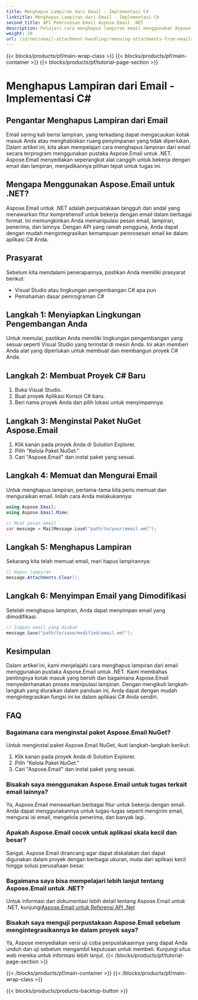 ```yaml
---
title: Menghapus Lampiran dari Email - Implementasi C#
linktitle: Menghapus Lampiran dari Email - Implementasi C#
second_title: API Pemrosesan Email Aspose.Email .NET
description: Pelajari cara menghapus lampiran email menggunakan Aspose.Email untuk .NET. Panduan langkah demi langkah dengan kode sumber C#.
weight: 18
url: /id/net/email-attachment-handling/removing-attachments-from-emails-csharp-implementation/
---
```


{{< blocks/products/pf/main-wrap-class >}}
{{< blocks/products/pf/main-container >}}
{{< blocks/products/pf/tutorial-page-section >}}

# Menghapus Lampiran dari Email - Implementasi C#


## Pengantar Menghapus Lampiran dari Email

Email sering kali berisi lampiran, yang terkadang dapat mengacaukan kotak masuk Anda atau menghabiskan ruang penyimpanan yang tidak diperlukan. Dalam artikel ini, kita akan mempelajari cara menghapus lampiran dari email secara terprogram menggunakan pustaka Aspose.Email untuk .NET. Aspose.Email menyediakan seperangkat alat canggih untuk bekerja dengan email dan lampiran, menjadikannya pilihan tepat untuk tugas ini.

## Mengapa Menggunakan Aspose.Email untuk .NET?

Aspose.Email untuk .NET adalah perpustakaan tangguh dan andal yang menawarkan fitur komprehensif untuk bekerja dengan email dalam berbagai format. Ini memungkinkan Anda memanipulasi pesan email, lampiran, penerima, dan lainnya. Dengan API yang ramah pengguna, Anda dapat dengan mudah mengintegrasikan kemampuan pemrosesan email ke dalam aplikasi C# Anda.

## Prasyarat

Sebelum kita mendalami penerapannya, pastikan Anda memiliki prasyarat berikut:

- Visual Studio atau lingkungan pengembangan C# apa pun
- Pemahaman dasar pemrograman C#

## Langkah 1: Menyiapkan Lingkungan Pengembangan Anda

Untuk memulai, pastikan Anda memiliki lingkungan pengembangan yang sesuai seperti Visual Studio yang terinstal di mesin Anda. Ini akan memberi Anda alat yang diperlukan untuk membuat dan membangun proyek C# Anda.

## Langkah 2: Membuat Proyek C# Baru

1. Buka Visual Studio.
2. Buat proyek Aplikasi Konsol C# baru.
3. Beri nama proyek Anda dan pilih lokasi untuk menyimpannya.

## Langkah 3: Menginstal Paket NuGet Aspose.Email

1. Klik kanan pada proyek Anda di Solution Explorer.
2. Pilih "Kelola Paket NuGet."
3. Cari "Aspose.Email" dan instal paket yang sesuai.

## Langkah 4: Memuat dan Mengurai Email

Untuk menghapus lampiran, pertama-tama kita perlu memuat dan menguraikan email. Inilah cara Anda melakukannya:

```csharp
using Aspose.Email;
using Aspose.Email.Mime;

// Muat pesan email
var message = MailMessage.Load("path/to/your/email.eml");
```

## Langkah 5: Menghapus Lampiran

Sekarang kita telah memuat email, mari hapus lampirannya:

```csharp
// Hapus lampiran
message.Attachments.Clear();
```

## Langkah 6: Menyimpan Email yang Dimodifikasi

Setelah menghapus lampiran, Anda dapat menyimpan email yang dimodifikasi:

```csharp
// Simpan email yang diubah
message.Save("path/to/save/modified/email.eml");
```

## Kesimpulan

Dalam artikel ini, kami menjelajahi cara menghapus lampiran dari email menggunakan pustaka Aspose.Email untuk .NET. Kami membahas pentingnya kotak masuk yang bersih dan bagaimana Aspose.Email menyederhanakan proses manipulasi lampiran. Dengan mengikuti langkah-langkah yang diuraikan dalam panduan ini, Anda dapat dengan mudah mengintegrasikan fungsi ini ke dalam aplikasi C# Anda sendiri.

## FAQ

### Bagaimana cara menginstal paket Aspose.Email NuGet?

Untuk menginstal paket Aspose.Email NuGet, ikuti langkah-langkah berikut:
1. Klik kanan pada proyek Anda di Solution Explorer.
2. Pilih "Kelola Paket NuGet."
3. Cari "Aspose.Email" dan instal paket yang sesuai.

### Bisakah saya menggunakan Aspose.Email untuk tugas terkait email lainnya?

Ya, Aspose.Email menawarkan berbagai fitur untuk bekerja dengan email. Anda dapat menggunakannya untuk tugas-tugas seperti mengirim email, mengurai isi email, mengelola penerima, dan banyak lagi.

### Apakah Aspose.Email cocok untuk aplikasi skala kecil dan besar?

Sangat. Aspose.Email dirancang agar dapat diskalakan dan dapat digunakan dalam proyek dengan berbagai ukuran, mulai dari aplikasi kecil hingga solusi perusahaan besar.

### Bagaimana saya bisa mempelajari lebih lanjut tentang Aspose.Email untuk .NET?

 Untuk informasi dan dokumentasi lebih detail tentang Aspose.Email untuk .NET, kunjungi[Aspose.Email untuk Referensi API .Net](https://reference.aspose.com/email/net)

### Bisakah saya menguji perpustakaan Aspose.Email sebelum mengintegrasikannya ke dalam proyek saya?

Ya, Aspose menyediakan versi uji coba perpustakaannya yang dapat Anda unduh dan uji sebelum mengambil keputusan untuk membeli. Kunjungi situs web mereka untuk informasi lebih lanjut.
{{< /blocks/products/pf/tutorial-page-section >}}

{{< /blocks/products/pf/main-container >}}
{{< /blocks/products/pf/main-wrap-class >}}

{{< blocks/products/products-backtop-button >}}
